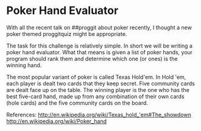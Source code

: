 Poker Hand Evaluator
====================

With all the recent talk on ##proggit about poker recently, I thought a new poker
themed proggitquiz might be appropriate.

The task for this challenge is relatively simple. In short we will be writing a
poker hand evaluator. What that means is given a list of poker hands, your 
program should rank them and determine which one (or ones) is the winning hand.

The most popular variant of poker is called Texas Hold'em. In Hold 'em, 
each player is dealt two cards that they keep secret. Five community cards are
dealt face up on the table. The winning player is the one who has the best five-card
hand, made up from any combination of their own cards (hole cards) and the five 
community cards on the board.

References:
http://en.wikipedia.org/wiki/Texas_hold_'em#The_showdown
http://en.wikipedia.org/wiki/Poker_hand

